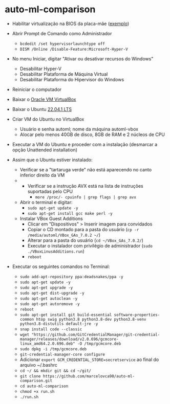 # auto-ml-comparison

- Habilitar virtualização na BIOS da placa-mãe ([exemplo](https://www.youtube.com/watch?v=GK0DOfdLCa8))

- Abrir Prompt de Comando como Administrador
	- `bcdedit /set hypervisorlaunchtype off`
	- `DISM /Online /Disable-Feature:Microsoft-Hyper-V`

- No menu Iniciar, digitar "Ativar ou desativar recursos do Windows"
	- Desabilitar Hyper-V
	- Desabilitar Plataforma de Máquina Virtual
	- Desabilitar Plataforma do Hipervisor do Windows

- Reiniciar o computador

- Baixar o [Oracle VM VirtualBox](https://download.virtualbox.org/virtualbox/7.0.4/VirtualBox-7.0.4-154605-Win.exe)

- Baixar o Ubuntu [22.04.1 LTS](https://releases.ubuntu.com/22.04/ubuntu-22.04.1-desktop-amd64.iso)

- Criar VM do Ubuntu no VirtualBox
	- Usuário e senha automl; nome da máquina automl-vbox
	- Alocar pelo menos 40GB de disco, 8GB de RAM e 2 núcleos de CPU

- Executar a VM do Ubuntu e proceder com a instalação (desmarcar a opção Unattended installation)

- Assim que o Ubuntu estiver instalado:
	- Verificar se a "tartaruga verde" não está aparecendo no canto inferior direito da VM
	- - Verificar se a instrução AVX está na lista de instruções suportadas pelo CPU
		- `more /proc/- cpuinfo | grep flags | grep avx`
	- Abrir o terminal e digitar:
		- `sudo apt-get update -y`
		- `sudo apt-get install gcc make perl -y`
	- Instalar VBox Guest Additions
		- Clicar em "Dispositivos" > Inserir imagem para convidados
		- Copiar o CD montado para a pasta do usuário (`cp -r /media/automl/VBox_GAs_7.0.2 ~/`)
		- Alterar para a pasta do usuário (`cd ~/VBox_GAs_7.0.2/`)
		- Executar o instalador com privilégio de administrador (`sudo ./VBoxLinusAdditions.run`)
		- `reboot`
	
- Executar os seguintes comandos no Terminal:
	- `sudo add-apt-repository ppa:deadsnakes/ppa -y`
	- `sudo apt-get update -y`
	- `sudo apt-get upgrade -y`
	- `sudo apt-get dist-upgrade -y`
	- `sudo apt-get autoclean -y`
	- `sudo apt-get autoremove -y`
	- `reboot`
	- `sudo apt-get install git build-essential software-properties-common htop swig python3.8 python3.8-dev python3.8-venv python3.8-distutils default-jre -y`
	- `snap install code --classic`
	- `wget "https://github.com/GitCredentialManager/git-credential-manager/releases/download/v2.0.696/gcmcore-linux_amd64.2.0.696.deb" -O /tmp/gcmcore.deb`
	- `sudo dpkg -i /tmp/gcmcore.deb`
	- `git-credential-manager-core configure`
	- Adicionar `export GCM_CREDENTIAL_STORE=secretservice` ao final do arquivo ~/.bashrc
	- `cd ~/ && mkdir git && cd ~/git/`
	- `git clone https://github.com/marcelovca90/auto-ml-comparison.git`
	- `cd auto-ml-comparison`
	- `chmod +x run.sh`
	- `./run.sh`
